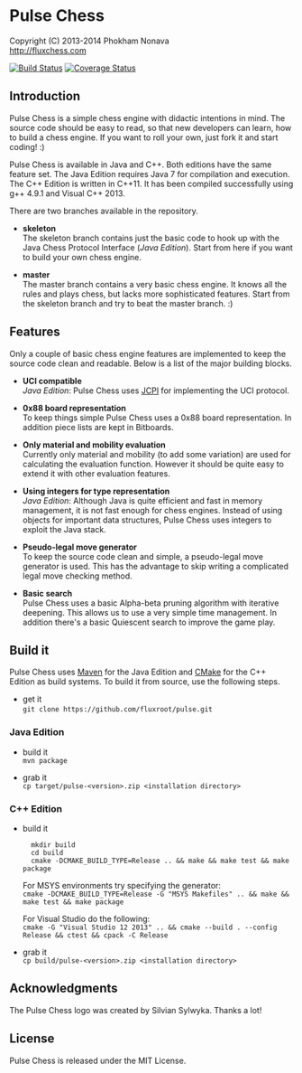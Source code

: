 Pulse Chess
===========

Copyright (C) 2013-2014 Phokham Nonava  
http://fluxchess.com

[![Build Status](https://travis-ci.org/fluxroot/pulse.svg?branch=master)](https://travis-ci.org/fluxroot/pulse) [![Coverage Status](https://img.shields.io/coveralls/fluxroot/pulse.svg)](https://coveralls.io/r/fluxroot/pulse?branch=master)


Introduction
------------
Pulse Chess is a simple chess engine with didactic intentions in mind. 
The source code should be easy to read, so that new developers can 
learn, how to build a chess engine. If you want to roll your own, just 
fork it and start coding! :) 

Pulse Chess is available in Java and C++. Both editions have the same 
feature set. The Java Edition requires Java 7 for compilation and 
execution. The C++ Edition is written in C++11. It has been compiled 
successfully using g++ 4.9.1 and Visual C++ 2013. 

There are two branches available in the repository.

- **skeleton**  
The skeleton branch contains just the basic code to hook up with the 
Java Chess Protocol Interface (*Java Edition*). Start from here if you 
want to build your own chess engine. 

- **master**  
The master branch contains a very basic chess engine. It knows all the 
rules and plays chess, but lacks more sophisticated features. Start from 
the skeleton branch and try to beat the master branch. :) 


Features
--------
Only a couple of basic chess engine features are implemented to keep the 
source code clean and readable. Below is a list of the major building 
blocks. 

- **UCI compatible**  
*Java Edition*: Pulse Chess uses [JCPI] for implementing the UCI 
protocol. 

- **0x88 board representation**  
To keep things simple Pulse Chess uses a 0x88 board representation. In
addition piece lists are kept in Bitboards.

- **Only material and mobility evaluation**  
Currently only material and mobility (to add some variation) are used 
for calculating the evaluation function. However it should be quite easy 
to extend it with other evaluation features. 

- **Using integers for type representation**  
*Java Edition*: Although Java is quite efficient and fast in memory 
management, it is not fast enough for chess engines. Instead of using 
objects for important data structures, Pulse Chess uses integers to 
exploit the Java stack. 

- **Pseudo-legal move generator**  
To keep the source code clean and simple, a pseudo-legal move generator 
is used. This has the advantage to skip writing a complicated legal move 
checking method. 

- **Basic search**  
Pulse Chess uses a basic Alpha-beta pruning algorithm with iterative 
deepening. This allows us to use a very simple time management. In 
addition there's a basic Quiescent search to improve the game play. 


Build it
--------
Pulse Chess uses [Maven] for the Java Edition and [CMake] for the C++ 
Edition as build systems. To build it from source, use the following 
steps. 

- get it  
    `git clone https://github.com/fluxroot/pulse.git`

### Java Edition

- build it  
    `mvn package`

- grab it  
    `cp target/pulse-<version>.zip <installation directory>`

### C++ Edition

- build it  

        mkdir build
        cd build
        cmake -DCMAKE_BUILD_TYPE=Release .. && make && make test && make package

    For MSYS environments try specifying the generator:  
    `cmake -DCMAKE_BUILD_TYPE=Release -G "MSYS Makefiles" .. && make && make test && make package`

    For Visual Studio do the following:  
    `cmake -G "Visual Studio 12 2013" .. && cmake --build . --config Release && ctest && cpack -C Release`

- grab it  
    `cp build/pulse-<version>.zip <installation directory>`


Acknowledgments
---------------
The Pulse Chess logo was created by Silvian Sylwyka. Thanks a lot!


License
-------
Pulse Chess is released under the MIT License.


[JCPI]: https://github.com/fluxroot/jcpi
[Maven]: http://maven.apache.org/
[CMake]: http://cmake.org/
